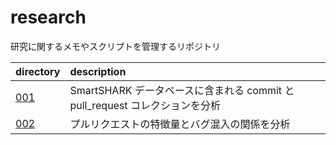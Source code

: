 # research

研究に関するメモやスクリプトを管理するリポジトリ

| directory    | description                                                                 |
| :----------- | :-------------------------------------------------------------------------- |
| [001](./001) | SmartSHARK データベースに含まれる commit と pull_request コレクションを分析 |
| [002](./002) | プルリクエストの特徴量とバグ混入の関係を分析                                |